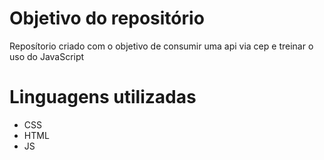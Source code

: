 # Objetivo do repositório
Reposítorio criado com o objetivo de consumir uma api via cep e treinar o uso do JavaScript
# Linguagens utilizadas
- CSS
- HTML
- JS